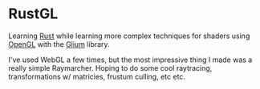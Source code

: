 # RustGL
Learning [Rust](https://www.rust-lang.org/) while learning more complex techniques for shaders using [OpenGL](https://www.opengl.org/) with the [Glium](https://github.com/glium/glium) library.

I've used WebGL a few times, but the most impressive thing I made was a really simple Raymarcher. Hoping to do some cool raytracing, transformations w/ matricies, frustum culling, etc etc.